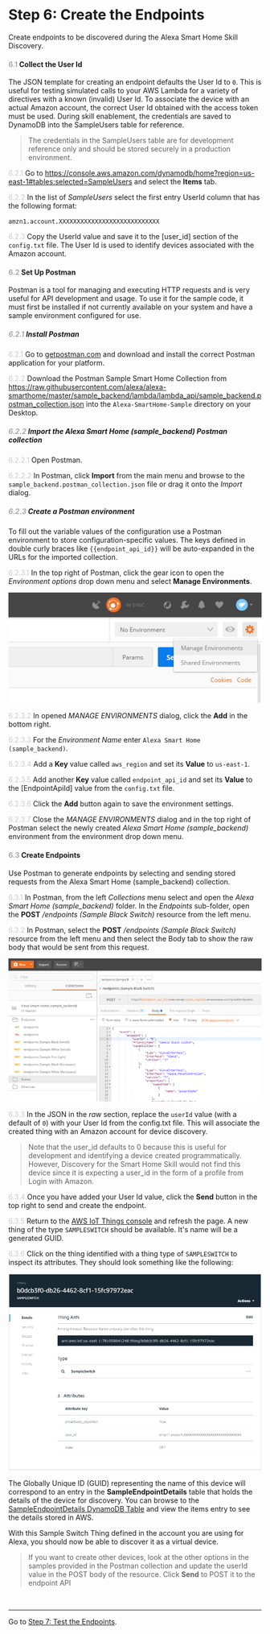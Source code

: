 # Step 6: Create the Endpoints
Create endpoints to be discovered during the Alexa Smart Home Skill Discovery.

#### <span style="color:#aaa">6.1</span> Collect the User Id
The JSON template for creating an endpoint defaults the User Id to `0`. This is useful for testing simulated calls to your AWS Lambda for a variety of directives with a known (invalid) User Id. To associate the device with an actual Amazon account, the correct User Id obtained with the access token must be used. During skill enablement, the credentials are saved to DynamoDB into the SampleUsers table for reference.
> The credentials in the SampleUsers table are for development reference only and should be stored securely in a production environment.

<span style="color:#ccc">6.2.1</span> Go to https://console.aws.amazon.com/dynamodb/home?region=us-east-1#tables:selected=SampleUsers and select the **Items** tab.

<span style="color:#ccc">6.2.2</span> In the list of _SampleUsers_ select the first entry UserId column that has the following format:
```
amzn1.account.XXXXXXXXXXXXXXXXXXXXXXXXXXXX
```
<span style="color:#ccc">6.2.3</span> Copy the UserId value and save it to the [user_id] section of the `config.txt` file. The User Id is used to identify devices associated with the Amazon account.

#### <span style="color:#aaa">6.2</span> Set Up Postman
Postman is a tool for managing and executing HTTP requests and is very useful for API development and usage. To use it for the sample code, it must first be installed if not currently available on your system and have a sample environment configured for use.

##### <span style="color:#aaa">6.2.1</span> Install Postman
<span style="color:#ccc">6.2.1</span> Go to [getpostman.com](https://www.getpostman.com) and download and install the correct Postman application for your platform.

<span style="color:#ccc">6.2.2</span> Download the Postman Sample Smart Home Collection from https://raw.githubusercontent.com/alexa/alexa-smarthome/master/sample_backend/lambda/lambda_api/sample_backend.postman_collection.json into the `Alexa-SmartHome-Sample` directory on your Desktop.

##### <span style="color:#aaa">6.2.2</span> Import the *Alexa Smart Home (sample\_backend)* Postman collection

<span style="color:#ccc">6.2.2.1</span> Open Postman.

<span style="color:#ccc">6.2.2.2</span> In Postman, click **Import** from the main menu and browse to the `sample_backend.postman_collection.json` file or drag it onto the _Import_ dialog.

##### <span style="color:#aaa">6.2.3</span> Create a Postman environment
To fill out the variable values of the configuration use a Postman environment to store configuration-specific values. The keys defined in double curly braces like `{{endpoint_api_id}}` will be auto-expanded in the URLs for the imported collection.

<span style="color:#ccc">6.2.3.1</span> In the top right of Postman, click the gear icon to open the _Environment options_ drop down menu and select **Manage Environments**.

![Postman - Manage Environments](img/6.2.3.1-postman-manage-environments.png "Postman - Manage Environments")

<span style="color:#ccc">6.2.3.2</span> In opened _MANAGE ENVIRONMENTS_ dialog, click the **Add** in the bottom right.

<span style="color:#ccc">6.2.3.3</span> For the _Environment Name_ enter `Alexa Smart Home (sample_backend)`.

<span style="color:#ccc">6.2.3.4</span> Add a **Key** value called  `aws_region` and set its **Value** to `us-east-1`.

<span style="color:#ccc">6.2.3.5</span> Add another **Key** value called  `endpoint_api_id` and set its **Value** to the [EndpointApiId] value from the `config.txt` file.

<span style="color:#ccc">6.2.3.6</span> Click the **Add** button again to save the environment settings.

<span style="color:#ccc">6.2.3.7</span> Close the _MANAGE ENVIRONMENTS_ dialog and in the top right of Postman select the newly created *Alexa Smart Home (sample\_backend)* environment from the  environment drop down menu.


#### <span style="color:#aaa">6.3</span> Create Endpoints
Use Postman to generate endpoints by selecting and sending stored requests from the Alexa Smart Home (sample_backend) collection.

<span style="color:#ccc">6.3.1</span> In Postman, from the left _Collections_ menu select and open the *Alexa Smart Home (sample\_backend)* folder. In the *Endpoints* sub-folder, open the **POST** _/endpoints (Sample Black Switch)_ resource from the left menu.

<span style="color:#ccc">6.3.2</span> In Postman, select the **POST** _/endpoints (Sample Black Switch)_ resource from the left menu and then select the Body tab to show the raw body that would be sent from this request.

![Postman - Collections > Endpoints > Body](img\6.3.2-postman-collections-endpoints.png "Postman - Collections > Endpoints > Body")

<span style="color:#ccc">6.3.3</span> In the JSON in the _raw_ section, replace the `userId` value (with a default of `0`) with your User Id from the config.txt file. This will associate the created thing with an Amazon account for device discovery.

> Note that the user_id defaults to 0 because this is useful for development and identifying a device created programmatically. However, Discovery for the Smart Home Skill would not find this device since it is expecting a user_id in the form of a profile from Login with Amazon.

<span style="color:#ccc">6.3.4</span> Once you have added your User Id value, click the **Send** button in the top right to send and create the endpoint.

<span style="color:#ccc">6.3.5</span> Return to the [AWS IoT Things console](https://console.aws.amazon.com/iotv2/home?region=us-east-1#/thinghub) and refresh the page. A new thing of the type `SAMPLESWITCH` should be available. It's name will be a generated GUID.

<span style="color:#ccc">6.3.6</span> Click on the thing identified with a thing type of `SAMPLESWITCH` to inspect its attributes. They should look something like the following:

![AWS IoT - SAMPLESWITCH](img/6.3.6-thing-sampleswitch.png "AWS IoT - SAMPLESWITCH")

The Globally Unique ID (GUID) representing the name of this device will correspond to an entry in the **SampleEndpointDetails** table that holds the details of the device for discovery. You can browse to the [SampleEndpointDetails DynamoDB Table](https://console.aws.amazon.com/dynamodb/home?region=us-east-1#tables:selected=SampleEndpointDetails) and view the items entry to see the details stored in AWS.

With this Sample Switch Thing defined in the account you are using for Alexa, you should now be able to discover it as a virtual device.

> If you want to create other devices, look at the other options in the samples provided in the Postman collection and update the userId value in the POST body of the resource. Click **Send** to POST it to the endpoint API

<br>

____
Go to [Step 7: Test the Endpoints](007-setup-test-endpoints.md).
